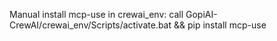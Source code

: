 Manual install mcp-use in crewai_env: call GopiAI-CrewAI/crewai_env/Scripts/activate.bat && pip install mcp-use